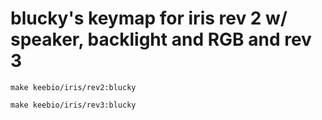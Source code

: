 # blucky's keymap for iris rev 2 w/ speaker, backlight and RGB and rev 3

```shell
make keebio/iris/rev2:blucky

make keebio/iris/rev3:blucky
```
